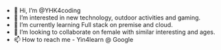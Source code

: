 - 👋 Hi, I’m @YHK4coding
- 👀 I’m interested in new technology, outdoor activities and gaming.
- 🌱 I’m currently learning Full stack on premise and cloud.
- 💞️ I’m looking to collaborate on female with similar interesting and ages.
- 📫 How to reach me - Yin4learn @ Google

<!---
YHK4coding/YHK4coding is a ✨ special ✨ repository because its `README.md` (this file) appears on your GitHub profile.
You can click the Preview link to take a look at your changes.
--->
